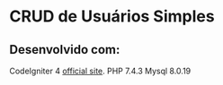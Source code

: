# CRUD de Usuários Simples

## Desenvolvido com:

CodeIgniter 4 [official site](http://codeigniter.com).
PHP 7.4.3
Mysql 8.0.19

